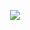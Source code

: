 <div align="center">
  <a target="_blank" href="https://portfolio-salvatore-taddeo.vercel.app/">
    <title>Come to my portfolio/CV</title>
  </a>
</div>

<p align="center">
  <a target="_blank" href="https://portfolio-salvatore-taddeo.vercel.app/">
    <img src="https://skillicons.dev/icons?i=vue,react,nodejs,astro,vite,nextjs,tailwind&theme=dark" />
  </a>
</p>
<!--
**SasySaa/SasySaa** is a ✨ _special_ ✨ repository because its `README.md` (this file) appears on your GitHub profile.

Here are some ideas to get you started:

- 🔭 I’m currently working on ...
- 🌱 I’m currently learning ...
- 👯 I’m looking to collaborate on ...
- 🤔 I’m looking for help with ...
- 💬 Ask me about ...
- 📫 How to reach me: ...
- 😄 Pronouns: ...
- ⚡ Fun fact: ...
-->
